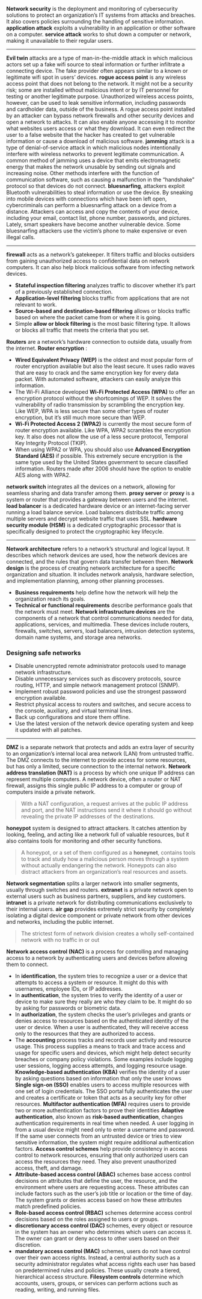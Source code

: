 **Network security** is the deployment and monitoring of cybersecurity solutions to protect an organization’s IT systems from attacks and breaches. It also covers policies surrounding the handling of sensitive information.
**application attack** exploits a vulnerability in an application or other software on a computer.
**service attack** works to shut down a computer or network, making it unavailable to their regular users.

----

**Evil twin** attacks are a type of man-in-the-middle attack in which malicious actors set up a fake wifi source to steal information or further infiltrate a connecting device. The fake provider often appears similar to a known or legitimate wifi spot in users’ devices.
**rogue access point** is any wireless access point that does not belong to the network. It might not be a security risk; some are installed without malicious intent or by IT personnel for testing or another legitimate purpose. Unauthorized wireless access points, however, can be used to leak sensitive information, including passwords and cardholder data, outside of the business. A rogue access point installed by an attacker can bypass network firewalls and other security devices and open a network to attacks. It can also enable anyone accessing it to monitor what websites users access or what they download. It can even redirect the user to a false website that the hacker has created to get vulnerable information or cause a download of malicious software.
**jamming** attack is a type of denial-of-service attack in which malicious nodes intentionally interfere with wireless networks to prevent legitimate communication. A common method of jamming uses a device that emits electromagnetic energy that makes the network unusable by sending out signals and increasing noise. Other methods interfere with the function of communication software, such as causing a malfunction in the “handshake” protocol so that devices do not connect.
**bluesnarfing**, attackers exploit Bluetooth vulnerabilities to steal information or use the device. By sneaking into mobile devices with connections which have been left open, cybercriminals can perform a bluesnarfing attack on a device from a distance. Attackers can access and copy the contents of your device, including your email, contact list, phone number, passwords, and pictures. Lately, smart speakers have become another vulnerable device. Some bluesnarfing attackers use the victim’s phone to make expensive or even illegal calls.

---

**firewall** acts as a network’s gatekeeper. It filters traffic and blocks outsiders from gaining unauthorized access to confidential data on network computers. It can also help block malicious software from infecting network devices.
- **Stateful inspection filtering** analyzes traffic to discover whether it’s part of a previously established connection.
- **Application-level filtering** blocks traffic from applications that are not relevant to work.
- **Source-based and destination-based filtering** allows or blocks traffic based on where the packet came from or where it is going.
- Simple **allow or block filtering** is the most basic filtering type. It allows or blocks all traffic that meets the criteria that you set.

**Routers** are a network’s hardware connection to outside data, usually from the internet.
**Router encryption** :
- **Wired Equivalent Privacy (WEP)** is the oldest and most popular form of router encryption available but also the least secure. It uses radio waves that are easy to crack and the same encryption key for every data packet. With automated software, attackers can easily analyze this information.
- The Wi-Fi Alliance developed **Wi-Fi Protected Access (WPA)** to offer an encryption protocol without the shortcomings of WEP. It solves the vulnerability of radio transmission by scrambling the encryption key. Like WEP, WPA is less secure than some other types of router encryption, but it’s still much more secure than WEP.
- **Wi-Fi Protected Access 2 (WPA2)** is currently the most secure form of router encryption available. Like WPA, WPA2 scrambles the encryption key. It also does not allow the use of a less secure protocol, Temporal Key Integrity Protocol (TKIP).
- When using WPA2 or WPA, you should also use **Advanced Encryption Standard (AES)** if possible. This extremely secure encryption is the same type used by the United States government to secure classified information. Routers made after 2006 should have the option to enable AES along with WPA2.

**network switch** integrates all the devices on a network, allowing for seamless sharing and data transfer among them.
**proxy server** or **proxy** is a system or router that provides a gateway between users and the internet.
**load balancer** is a dedicated hardware device or an internet-facing server running a load balance service. Load balancers distribute traffic among multiple servers and decrypt website traffic that uses SSL.
**hardware security module (HSM)** is a dedicated cryptographic processor that is specifically designed to protect the cryptographic key lifecycle.

---
**Network architecture** refers to a network’s structural and logical layout. It describes which network devices are used, how the network devices are connected, and the rules that govern data transfer between them.
**Network design** is the process of creating network architecture for a specific organization and situation. It includes network analysis, hardware selection, and implementation planning, among other planning processes.
- **Business requirements** help define how the network will help the organization reach its goals.
- **Technical or functional requirements** describe performance goals that the network must meet.
**Network infrastructure devices** are the components of a network that control communications needed for data, applications, services, and multimedia. These devices include routers, firewalls, switches, servers, load balancers, intrusion detection systems, domain name systems, and storage area networks.

### **Designing safe networks**
- Disable unencrypted remote administrator protocols used to manage network infrastructure.
- Disable unnecessary services such as discovery protocols, source routing, HTTP, and simple network management protocol (SNMP).
- Implement robust password policies and use the strongest password encryption available.
- Restrict physical access to routers and switches, and secure access to the console, auxiliary, and virtual terminal lines.
- Back up configurations and store them offline.
- Use the latest version of the network device operating system and keep it updated with all patches.

---

**DMZ** is a separate network that protects and adds an extra layer of security to an organization’s internal local area network (LAN) from untrusted traffic. The DMZ connects to the internet to provide access for some resources, but has only a limited, secure connection to the internal network.
**Network address translation (NAT)** is a process by which one unique IP address can represent multiple computers. A network device, often a router or NAT firewall, assigns this single public IP address to a computer or group of computers inside a private network.
> With a NAT configuration, a request arrives at the public IP address and port, and the NAT instructions send it where it should go without revealing the private IP addresses of the destinations.

**honeypot** system is designed to attract attackers. It catches attention by looking, feeling, and acting like a network full of valuable resources, but it also contains tools for monitoring and other security functions.
> A honeypot, or a set of them configured as a **honeynet**, contains tools to track and study how a malicious person moves through a system without actually endangering the network. Honeypots can also distract attackers from an organization’s real resources and assets.

**Network segmentation** splits a larger network into smaller segments, usually through switches and routers.
**extranet** is a private network open to external users such as business partners, suppliers, and key customers.
**intranet** is a private network for distributing communications exclusively to their internal users.
**air gap** provides extremely strict security by completely isolating a digital device component or private network from other devices and networks, including the public internet.
>The strictest form of network division creates a wholly self-contained network with no traffic in or out

**Network access control (NAC)** is a process for controlling and managing access to a network by authenticating users and devices before allowing them to connect.
- In **identification**, the system tries to recognize a user or a device that attempts to access a system or resource. It might do this with usernames, employee IDs, or IP addresses.
- In **authentication**, the system tries to verify the identity of a user or device to make sure they really are who they claim to be. It might do so by asking for passwords or biometric data.
- In **authorization**, the system checks the user’s privileges and grants or denies access to resources based on the authenticated identity of the user or device. When a user is authenticated, they will receive access only to the resources that they are authorized to access.
- The **accounting** process tracks and records user activity and resource usage. This process supplies a means to track and trace access and usage for specific users and devices, which might help detect security breaches or company policy violations. Some examples include logging user sessions, logging access attempts, and logging resource usage.
**Knowledge-based authentication (KBA)** verifies the identity of a user by asking questions based on information that only the user knows
**Single sign-on (SSO)** enables users to access multiple resources with one set of login credentials. The SSO portal fully authenticates the user and creates a certificate or token that acts as a security key for other resources.
**Multifactor authentication (MFA)** requires users to provide two or more authentication factors to prove their identities
**Adaptive authentication**, also known as **risk-based authentication**, changes authentication requirements in real time when needed. A user logging in from a usual device might need only to enter a username and password. If the same user connects from an untrusted device or tries to view sensitive information, the system might require additional authentication factors.
**Access control schemes** help provide consistency in access control to network resources, ensuring that only authorized users can access the resources they need. They also prevent unauthorized access, theft, and damage.
- **Attribute-based access control (ABAC)** schemes base access control decisions on attributes that define the user, the resource, and the environment where users are requesting access. These attributes can include factors such as the user’s job title or location or the time of day. The system grants or denies access based on how these attributes match predefined policies.
- **Role-based access control (RBAC)** schemes determine access control decisions based on the roles assigned to users or groups.
- **discretionary access control (DAC)** schemes, every object or resource in the system has an owner who determines which users can access it. The owner can grant or deny access to other users based on their discretion.
- **mandatory access control (MAC)** schemes, users do not have control over their own access rights. Instead, a central authority such as a security administrator regulates what access rights each user has based on predetermined rules and policies. These usually create a tiered, hierarchical access structure.
**Filesystem controls** determine which accounts, users, groups, or services can perform actions such as reading, writing, and running files.
